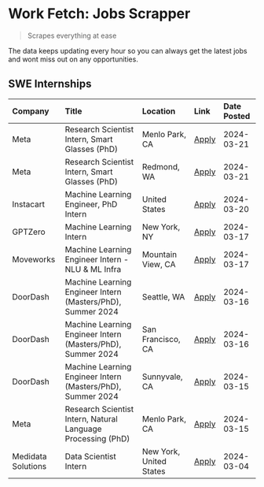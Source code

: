 # Work Fetch: Jobs Scrapper
> Scrapes everything at ease

The data keeps updating every hour so you can always get the latest jobs and wont miss out on any opportunities.

## SWE Internships
<!--START_SECTION:workfetch-->
| Company            | Title                                                        | Location                | Link                                                                                                                                                                                                                                                                     | Date Posted   |
|:-------------------|:-------------------------------------------------------------|:------------------------|:-------------------------------------------------------------------------------------------------------------------------------------------------------------------------------------------------------------------------------------------------------------------------|:--------------|
| Meta               | Research Scientist Intern, Smart Glasses (PhD)               | Menlo Park, CA          | [Apply](https://www.linkedin.com/jobs/view/research-scientist-intern-smart-glasses-phd-at-meta-3811308332?refId=c3w5PVKW%2BQONh0lowkg4cA%3D%3D&trackingId=%2F7X%2BM36HpljAr%2B%2Bvd61hug%3D%3D&position=5&pageNum=0&trk=public_jobs_jserp-result_search-card)            | 2024-03-21    |
| Meta               | Research Scientist Intern, Smart Glasses (PhD)               | Redmond, WA             | [Apply](https://www.linkedin.com/jobs/view/research-scientist-intern-smart-glasses-phd-at-meta-3811304794?refId=c3w5PVKW%2BQONh0lowkg4cA%3D%3D&trackingId=ymXTLEJIkDXoBJjK6Njgsg%3D%3D&position=7&pageNum=0&trk=public_jobs_jserp-result_search-card)                    | 2024-03-21    |
| Instacart          | Machine Learning Engineer, PhD Intern                        | United States           | [Apply](https://www.linkedin.com/jobs/view/machine-learning-engineer-phd-intern-at-instacart-3815634369?refId=c3w5PVKW%2BQONh0lowkg4cA%3D%3D&trackingId=yDX1z8X32RoUsXlgoJDnfQ%3D%3D&position=10&pageNum=0&trk=public_jobs_jserp-result_search-card)                     | 2024-03-20    |
| GPTZero            | Machine Learning Intern                                      | New York, NY            | [Apply](https://www.linkedin.com/jobs/view/machine-learning-intern-at-gptzero-3860723963?refId=c3w5PVKW%2BQONh0lowkg4cA%3D%3D&trackingId=pa4UE1eiuclBjbg3sbZCrw%3D%3D&position=4&pageNum=0&trk=public_jobs_jserp-result_search-card)                                     | 2024-03-17    |
| Moveworks          | Machine Learning Engineer Intern - NLU & ML Infra            | Mountain View, CA       | [Apply](https://www.linkedin.com/jobs/view/machine-learning-engineer-intern-nlu-ml-infra-at-moveworks-3792404577?refId=c3w5PVKW%2BQONh0lowkg4cA%3D%3D&trackingId=sCqxCBDnIyOBhwJgubFhoQ%3D%3D&position=12&pageNum=0&trk=public_jobs_jserp-result_search-card)            | 2024-03-17    |
| DoorDash           | Machine Learning Engineer Intern (Masters/PhD), Summer 2024  | Seattle, WA             | [Apply](https://www.linkedin.com/jobs/view/machine-learning-engineer-intern-masters-phd-summer-2024-at-doordash-3736455966?refId=c3w5PVKW%2BQONh0lowkg4cA%3D%3D&trackingId=%2BSymkY1Y3YLQrhCsQ76JZA%3D%3D&position=8&pageNum=0&trk=public_jobs_jserp-result_search-card) | 2024-03-16    |
| DoorDash           | Machine Learning Engineer Intern (Masters/PhD), Summer 2024  | San Francisco, CA       | [Apply](https://www.linkedin.com/jobs/view/machine-learning-engineer-intern-masters-phd-summer-2024-at-doordash-3736457737?refId=c3w5PVKW%2BQONh0lowkg4cA%3D%3D&trackingId=tSY6rSuL6oz4GvxbSOXbPg%3D%3D&position=11&pageNum=0&trk=public_jobs_jserp-result_search-card)  | 2024-03-16    |
| DoorDash           | Machine Learning Engineer Intern (Masters/PhD), Summer 2024  | Sunnyvale, CA           | [Apply](https://www.linkedin.com/jobs/view/machine-learning-engineer-intern-masters-phd-summer-2024-at-doordash-3736454973?refId=c3w5PVKW%2BQONh0lowkg4cA%3D%3D&trackingId=JBZFNf72EPyOXUA0zcHeZw%3D%3D&position=6&pageNum=0&trk=public_jobs_jserp-result_search-card)   | 2024-03-15    |
| Meta               | Research Scientist Intern, Natural Language Processing (PhD) | Menlo Park, CA          | [Apply](https://www.linkedin.com/jobs/view/research-scientist-intern-natural-language-processing-phd-at-meta-3858718375?refId=c3w5PVKW%2BQONh0lowkg4cA%3D%3D&trackingId=AieUABGQ%2FnDEcoiYhwUYqg%3D%3D&position=13&pageNum=0&trk=public_jobs_jserp-result_search-card)   | 2024-03-15    |
| Medidata Solutions | Data Scientist Intern                                        | New York, United States | [Apply](https://www.linkedin.com/jobs/view/data-scientist-intern-at-medidata-solutions-3810253704?refId=c3w5PVKW%2BQONh0lowkg4cA%3D%3D&trackingId=9A%2Byh%2BNQXSCDolrGXHelfg%3D%3D&position=2&pageNum=0&trk=public_jobs_jserp-result_search-card)                        | 2024-03-04    |
<!--END_SECTION:workfetch-->
